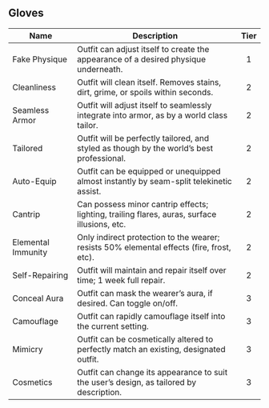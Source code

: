 ## Gloves

 **Name**           | **Description**                                                                              | **Tier** 
--------------------|----------------------------------------------------------------------------------------------|:--------:
 Fake Physique      | Outfit can adjust itself to create the appearance of a desired physique underneath.          | 1        
 Cleanliness        | Outfit will clean itself. Removes stains, dirt, grime, or spoils within seconds.             | 2        
 Seamless Armor     | Outfit will adjust itself to seamlessly integrate into armor, as by a world class tailor.    | 2        
 Tailored           | Outfit will be perfectly tailored, and styled as though by the world’s best professional.    | 2        
 Auto-Equip         | Outfit can be equipped or unequipped almost instantly by seam-split telekinetic assist.      | 2        
 Cantrip            | Can possess minor cantrip effects; lighting, trailing flares, auras, surface illusions, etc. | 2        
 Elemental Immunity | Only indirect protection to the wearer; resists 50% elemental effects (fire, frost, etc).    | 2        
 Self-Repairing     | Outfit will maintain and repair itself over time; 1 week full repair.                        | 2        
 Conceal Aura       | Outfit can mask the wearer’s aura, if desired. Can toggle on/off.                            | 3        
 Camouflage         | Outfit can rapidly camouflage itself into the current setting.                               | 3        
 Mimicry            | Outfit can be cosmetically altered to perfectly match an existing, designated outfit.        | 3        
 Cosmetics          | Outfit can change its appearance to suit the user’s design, as tailored by description.      | 3        
